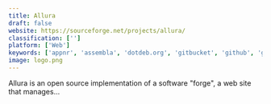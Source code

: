 ```yaml
---
title: Allura
draft: false 
website: https://sourceforge.net/projects/allura/
classification: ['']
platform: ['Web']
keywords: ['appnr', 'assembla', 'dotdeb.org', 'gitbucket', 'github', 'gitlab', 'gitea', 'gitweb', 'jira', 'launchpad', 'majorgeeks', 'phabricator', 'redmine', 'snapfiles', 'springloops', 'buckets.co', 'django-git', 'opendesktop.org']
image: logo.png
---
```

Allura is an open source implementation of a software "forge", a web site that manages...